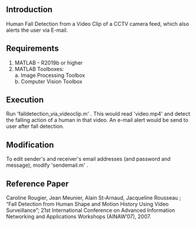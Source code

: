 ## Introduction
Human Fall Detection from a Video Clip of a CCTV camera feed, which also alerts the user via E-mail.

## Requirements
1. MATLAB - R2019b or higher
2. MATLAB Toolboxes:
   <br>a. Image Processing Toolbox
   <br>b. Computer Vision Toolbox

## Execution
Run 'falldetection_via_videoclip.m' .
This would read 'video.mp4' and detect the falling action of a human in that video.
An e-mail alert would be send to user after fall detection.

## Modification
To edit sender's and receiver's email addresses (and password and message), modify 'sendemail.m' .

## Reference Paper
Caroline Rougier, Jean Meunier, Alain St-Arnaud, Jacqueline Rousseau ; “Fall Detection from Human Shape and Motion History Using Video Surveillance”; 21st International Conference on Advanced Information Networking and Applications Workshops (AINAW’07), 2007.
